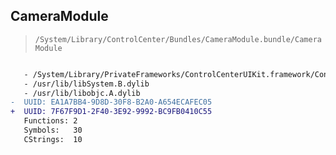 ## CameraModule

> `/System/Library/ControlCenter/Bundles/CameraModule.bundle/CameraModule`

```diff

   - /System/Library/PrivateFrameworks/ControlCenterUIKit.framework/ControlCenterUIKit
   - /usr/lib/libSystem.B.dylib
   - /usr/lib/libobjc.A.dylib
-  UUID: EA1A7BB4-9D8D-30F8-B2A0-A654ECAFEC05
+  UUID: 7F67F9D1-2F40-3E92-9992-BC9FB0410C55
   Functions: 2
   Symbols:   30
   CStrings:  10

```
